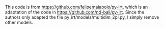 This code is from https://github.com/felipemaiapolo/py-irt, which is an adaptation of the code
in https://github.com/nd-ball/py-irt.
Since the authors only adapted the file py_irt/models/multidim_2pl.py, I simply remove other models.
